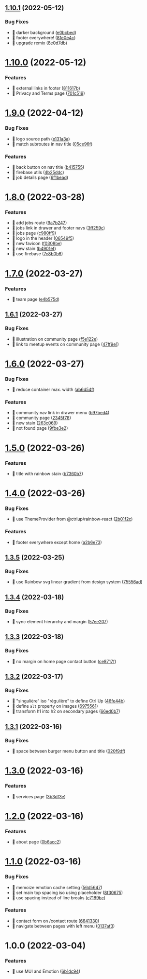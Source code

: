 ## [1.10.1](https://github.com/ctrlup-io/for-developers/compare/v1.10.0...v1.10.1) (2022-05-12)


### Bug Fixes

* 🐛 darker background ([e0bcbed](https://github.com/ctrlup-io/for-developers/commit/e0bcbed7968209346add4844ed8c00b381616a02))
* 🐛 footer everywhere! ([81e0e4c](https://github.com/ctrlup-io/for-developers/commit/81e0e4c0a6469b8db63cff6a8b5857ab15bc9f6b))
* 🐛 upgrade remix ([8e0d7db](https://github.com/ctrlup-io/for-developers/commit/8e0d7db7a61244291ca03bce761827d16695b968))

# [1.10.0](https://github.com/ctrlup-io/for-developers/compare/v1.9.0...v1.10.0) (2022-05-12)


### Features

* 🎸 external links in footer ([811617b](https://github.com/ctrlup-io/for-developers/commit/811617b397361b52e4f7716c5695c7d95e238c65))
* 🎸 Privacy and Terms page ([701c519](https://github.com/ctrlup-io/for-developers/commit/701c5190cbfd971f9e013d73608022854e6753a4))

# [1.9.0](https://github.com/ctrlup-io/for-developers/compare/v1.8.0...v1.9.0) (2022-04-12)


### Bug Fixes

* 🐛 logo source path ([e131a3a](https://github.com/ctrlup-io/for-developers/commit/e131a3aaa933210649ba428647c505530fe06911))
* 🐛 match subroutes in nav title ([05ce96f](https://github.com/ctrlup-io/for-developers/commit/05ce96f5aac4be0ae3914a9e59b8b85ae15dbb2d))


### Features

* 🎸 back button on nav title ([b415755](https://github.com/ctrlup-io/for-developers/commit/b4157554b5e4ae649b4b650c0658d26642fdd797))
* 🎸 firebase utils ([4b25ddc](https://github.com/ctrlup-io/for-developers/commit/4b25ddc1de207d7d8a38a6a80df9fcea71867ec7))
* 🎸 job details page ([6f1bead](https://github.com/ctrlup-io/for-developers/commit/6f1beada999df58ef5ab7f4194f95e7df66fd3e7))

# [1.8.0](https://github.com/ctrlup-io/for-developers/compare/v1.7.0...v1.8.0) (2022-03-28)


### Features

* 🎸 add jobs route ([9a7b247](https://github.com/ctrlup-io/for-developers/commit/9a7b247d1bc5ebfdace2a2939b98366cb8883e20))
* 🎸 jobs link in drawer and footer navs ([3ff259c](https://github.com/ctrlup-io/for-developers/commit/3ff259c13d0f00546e9be5f0540da8f4401413ab))
* 🎸 jobs page ([c980ff9](https://github.com/ctrlup-io/for-developers/commit/c980ff910746a3e2343e38829ec138eb585e17cf))
* 🎸 logo in the header ([06549f5](https://github.com/ctrlup-io/for-developers/commit/06549f57b8409cc00b466e733ae35d572d2bc762))
* 🎸 new favicon ([f0308be](https://github.com/ctrlup-io/for-developers/commit/f0308be1ca70b5243dc6e88fdac85308431b0fd5))
* 🎸 new stain ([b4901ef](https://github.com/ctrlup-io/for-developers/commit/b4901efac3aeab71b73205f1f5e0b88dc12551ae))
* 🎸 use firebase ([7c8b0b6](https://github.com/ctrlup-io/for-developers/commit/7c8b0b65744c80e7bd19e8119cdc961e6562595f))

# [1.7.0](https://github.com/ctrlup-io/for-developers/compare/v1.6.1...v1.7.0) (2022-03-27)


### Features

* 🎸 team page ([e4b575d](https://github.com/ctrlup-io/for-developers/commit/e4b575dacc05015f63372cabb08f08939585c9b0))

## [1.6.1](https://github.com/ctrlup-io/for-developers/compare/v1.6.0...v1.6.1) (2022-03-27)


### Bug Fixes

* 🐛 illustration on community page ([f5e122e](https://github.com/ctrlup-io/for-developers/commit/f5e122e9c1214a1aede4b12bf3dc84479d8a53e3))
* 🐛 link to meetup events on community page ([47ff9e1](https://github.com/ctrlup-io/for-developers/commit/47ff9e169f53ca02ddae4c859b8650158c5601ad))

# [1.6.0](https://github.com/ctrlup-io/for-developers/compare/v1.5.0...v1.6.0) (2022-03-27)


### Bug Fixes

* 🐛 reduce container max. width ([ab6d54f](https://github.com/ctrlup-io/for-developers/commit/ab6d54f08acd6a558e1c37d4a1043df7e12674a2))


### Features

* 🎸 community nav link in drawer menu ([b97bed4](https://github.com/ctrlup-io/for-developers/commit/b97bed4e5e32fa6aff727e07a04562afacfab113))
* 🎸 community page ([2345f78](https://github.com/ctrlup-io/for-developers/commit/2345f78092a28e0bbc24e030569241b712e5e691))
* 🎸 new stain ([263c069](https://github.com/ctrlup-io/for-developers/commit/263c069e9b5a23ac90cf0b68c6c0f80d797e1e27))
* 🎸 not found page ([9fbe3e2](https://github.com/ctrlup-io/for-developers/commit/9fbe3e292b3ed3db63aedbb6c7ed59a22873cb4a))

# [1.5.0](https://github.com/ctrlup-io/for-developers/compare/v1.4.0...v1.5.0) (2022-03-26)


### Features

* 🎸 title with rainbow stain ([b7360b7](https://github.com/ctrlup-io/for-developers/commit/b7360b78339a56606e34b32e75c99c53249b2bce))

# [1.4.0](https://github.com/ctrlup-io/for-developers/compare/v1.3.5...v1.4.0) (2022-03-26)


### Bug Fixes

* 🐛 use ThemeProvider from @ctrlup/rainbow-react ([2b01f2c](https://github.com/ctrlup-io/for-developers/commit/2b01f2cbd5a4bf6a8e0d60165b1853056d033b8b))


### Features

* 🎸 footer everywhere except home ([a2b6e73](https://github.com/ctrlup-io/for-developers/commit/a2b6e735aa89b766fcf762f5d542c17b3d35e209))

## [1.3.5](https://github.com/ctrlup-io/for-developers/compare/v1.3.4...v1.3.5) (2022-03-25)


### Bug Fixes

* 🐛 use Rainbow svg linear gradient from design system ([75556ad](https://github.com/ctrlup-io/for-developers/commit/75556adcbe3c553f8d6b093dfa3d786757e0b82f))

## [1.3.4](https://github.com/ctrlup-io/for-developers/compare/v1.3.3...v1.3.4) (2022-03-18)


### Bug Fixes

* 🐛 sync element hierarchy and margin ([57ee207](https://github.com/ctrlup-io/for-developers/commit/57ee207ff75dab3d55cab5b9d28b392c77698ed0))

## [1.3.3](https://github.com/ctrlup-io/for-developers/compare/v1.3.2...v1.3.3) (2022-03-18)


### Bug Fixes

* 🐛 no margin on home page contact button ([ce8717f](https://github.com/ctrlup-io/for-developers/commit/ce8717fd3afd5fa84fc2bb2d2b09fc376e1752a6))

## [1.3.2](https://github.com/ctrlup-io/for-developers/compare/v1.3.1...v1.3.2) (2022-03-17)


### Bug Fixes

* 🐛 "singulière" iso "régulière" to define Ctrl Up ([46fe44b](https://github.com/ctrlup-io/for-developers/commit/46fe44b886e121bf2ba2cbce94da57968dcf9430))
* 🐛 define `alt` property on images ([6975561](https://github.com/ctrlup-io/for-developers/commit/6975561a09109c5ff4aa41a617b0df8550c2474d))
* 🐛 transform h1 into h2 on secondary pages ([66ed0b7](https://github.com/ctrlup-io/for-developers/commit/66ed0b7c70dc049941284984b2be2283bb029f66))

## [1.3.1](https://github.com/ctrlup-io/for-developers/compare/v1.3.0...v1.3.1) (2022-03-16)


### Bug Fixes

* 🐛 space between burger menu button and title ([020f9df](https://github.com/ctrlup-io/for-developers/commit/020f9dfcd944d5e859c1d5884664e84bdfb33971))

# [1.3.0](https://github.com/ctrlup-io/for-developers/compare/v1.2.0...v1.3.0) (2022-03-16)


### Features

* 🎸 services page ([3b3df3e](https://github.com/ctrlup-io/for-developers/commit/3b3df3e58876b82e0ba2b1e953db8bf954f12bea))

# [1.2.0](https://github.com/ctrlup-io/for-developers/compare/v1.1.0...v1.2.0) (2022-03-16)


### Features

* 🎸 about page ([0b6acc2](https://github.com/ctrlup-io/for-developers/commit/0b6acc2490b3be4a9de27d0ce3032875cd98347d))

# [1.1.0](https://github.com/ctrlup-io/for-developers/compare/v1.0.0...v1.1.0) (2022-03-16)


### Bug Fixes

* 🐛 memoize emotion cache setting ([56d5647](https://github.com/ctrlup-io/for-developers/commit/56d5647c6e2d18a6fb29aa477e1e0d6f139222d9))
* 🐛 set main top spacing iso using <Toolbar> placeholder ([8f30675](https://github.com/ctrlup-io/for-developers/commit/8f306753e2b95723ae3ca7e13aba7820991aeef7))
* 🐛 use spacing instead of line breaks ([c7189bc](https://github.com/ctrlup-io/for-developers/commit/c7189bc0fadf2c84b23582186dda6be3bfe668aa))


### Features

* 🎸 contact form on /contact route ([6641330](https://github.com/ctrlup-io/for-developers/commit/6641330d820b6abe7708cbcdef3c55c06fb02e02))
* 🎸 navigate between pages with left menu ([0137af3](https://github.com/ctrlup-io/for-developers/commit/0137af3be8f90d10af4cd8b5a4bf7358ecafd734))

# 1.0.0 (2022-03-04)


### Features

* 🎸 use MUI and Emotion ([6b1dc94](https://github.com/ctrlup-io/for-developers/commit/6b1dc945bfdb79110f137e8233d495a44eeb1a1d))
